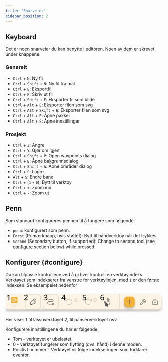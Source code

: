 ```yaml
---
title: "Snarveier"
sidebar_position: 2
---
```



## Keyboard

Det er noen snarveier du kan benytte i editoren. Noen av dem er skrevet under knappene.

### Generelt

* `Ctrl` + `N`: Ny fil
* `Ctrl` + `Shift` + `N`: Ny fil fra mal
* `Ctrl` + `E`: Eksportfil
* `Ctrl` + `P`: Skriv ut fil
* `Ctrl` + `Shift` + `E`: Eksporter fil som bilde
* `Ctrl` + `Alt` + `E`: Eksporter filen som svg
* `Ctrl` + `Alt` + `Skift` + `E`: Eksporter filen som svg
* `Ctrl` + `Alt` + `P`: Åpne pakker
* `Ctrl` + `Alt` + `S`: Åpne innstillinger

### Prosjekt

* `Ctrl` + `Z`: Angre
* `Ctrl` + `Y`: Gjør om igjen
* `Ctrl` + `Shift` + `P`: Open waypoints dialog
* `Ctrl` + `B`: Åpne bakgrunnsdialog
* `Ctrl` + `Shift` + `A`: Åpne områder dialog
* `Ctrl` + `S`: Lagre
* `Alt` + `S`: Endre bane
* `Ctrl` + (`1` - `0`): Bytt til verktøy
* `Ctrl` + `+`: Zoom inn
* `Ctrl` + `-`: Zoom ut

## Penn

Som standard konfigureres pennen til å fungere som følgende:
* `penn`: konfigurert som penn.
* `Først` (Primærknapp, hvis støttet): Bytt til håndverktøy når det trykkes.
* `Second` (Secondary button, if supported): Change to second tool (see [configure](#configure) section below)  while pressed.



## Konfigurer {#configure}

Du kan tilpasse kontrollene ved å gi hver kontroll en verktøyindeks. Verktøyet som indekserer fra venstre for verktøylinjen, med `1` er den første indeksen. Se eksempelet nedenfor

![verktøylinje nummerert](toolbar_numbered.png)

Her viser 1 til lassoverktøyet 2, til panserverktøyet osv.

Konfigurere innstillingene du har er følgende:

* Tom - verktøyet er ubelastet.
* 0 - verktøyet fungerer som flytting (dvs. hånd) i denne moden.
* Positivt nummer - Verktøyet vil følge indekseringen som forklarer ovenfor. 


